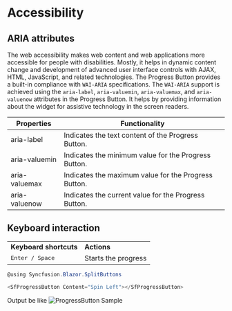 # Accessibility

## ARIA attributes

The web accessibility makes web content and web applications more accessible for people with disabilities. Mostly, it helps in dynamic content change and development of advanced user interface controls with AJAX, HTML, JavaScript, and related technologies. The Progress Button provides a built-in compliance with `WAI-ARIA` specifications. The `WAI-ARIA` support is achieved using the `aria-label`, `aria-valuemin`, `aria-valuemax`, and `aria-valuenow` attributes in the Progress Button. It helps by providing information about the widget for assistive technology in the screen readers.

| Properties | Functionality |
| ------------ | ----------------------- |
| aria-label | Indicates the text content of the Progress Button. |
| aria-valuemin | Indicates the minimum value for the Progress Button. |
| aria-valuemax | Indicates the maximum value for the Progress Button. |
| aria-valuenow | Indicates the current value for the Progress Button. |

## Keyboard interaction

<!-- markdownlint-disable MD033 -->
<table>
<tr>
<td>
<b>Keyboard shortcuts</b></td><td>
<b>Actions</b></td></tr>
<tr>
<td>
<kbd>Enter / Space</kbd></td><td>
Starts the progress</td></tr>
</table>

```csharp
@using Syncfusion.Blazor.SplitButtons

<SfProgressButton Content="Spin Left"></SfProgressButton>
```

Output be like
![ProgressButton Sample](./images/progress-button.png)
